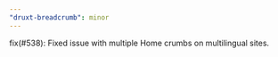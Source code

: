 ```yaml
---
"druxt-breadcrumb": minor
---
```


fix(#538): Fixed issue with multiple Home crumbs on multilingual sites.
